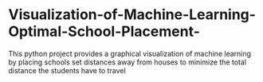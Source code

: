 # Visualization-of-Machine-Learning-Optimal-School-Placement-
This python project provides a graphical visualization of machine learning by placing schools set distances away from houses to minimize the total distance the students have to travel
